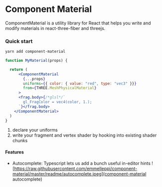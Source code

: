 # Component Material


ComponentMaterial is a utility library for React that helps you write and modify materials in react-three-fiber and threejs.

### Quick start
```bash
yarn add component-material
```

```jsx
function MyMaterial(props) {

  return (
      <ComponentMaterial 
        {...props}
        uniforms={{ color: { value: "red", type: "vec3" }}} 
        from={THREE.MeshPhysicalMaterial}
      >
      <frag.body>{/*glsl*/`
        gl_FragColor = vec4(color, 1.);
      `}</frag.body>
    </ComponentMaterial>
  )
}
```

1. declare your uniforms
2. write your fragment and vertex shader by hooking into existing shader chunks

#### Features

- Autocomplete: Typescript lets us add a bunch useful in-editor hints
![https://raw.githubusercontent.com/emmelleppi/component-material/master/readme/autocomplete.jpeg](component-material autocomplete)
